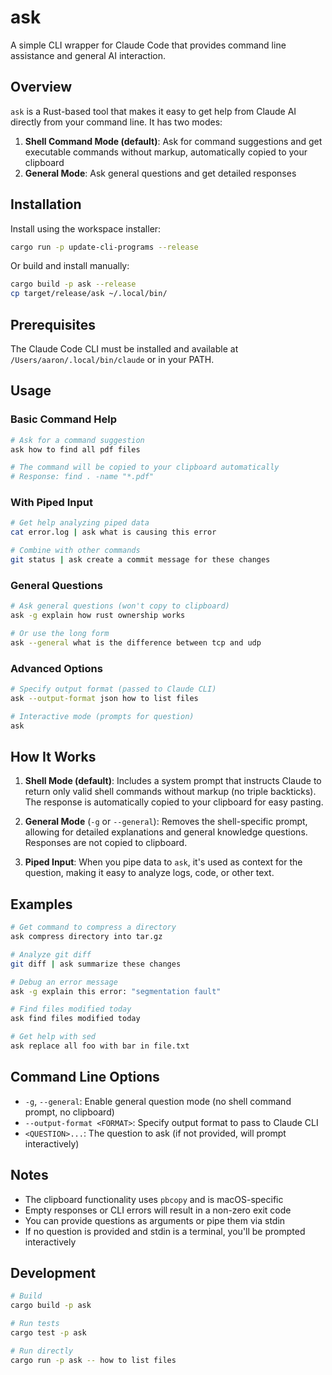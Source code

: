# ask

A simple CLI wrapper for Claude Code that provides command line assistance and general AI interaction.

## Overview

`ask` is a Rust-based tool that makes it easy to get help from Claude AI directly from your command line. It has two modes:

1. **Shell Command Mode (default)**: Ask for command suggestions and get executable commands without markup, automatically copied to your clipboard
2. **General Mode**: Ask general questions and get detailed responses

## Installation

Install using the workspace installer:

```bash
cargo run -p update-cli-programs --release
```

Or build and install manually:

```bash
cargo build -p ask --release
cp target/release/ask ~/.local/bin/
```

## Prerequisites

The Claude Code CLI must be installed and available at `/Users/aaron/.local/bin/claude` or in your PATH.

## Usage

### Basic Command Help

```bash
# Ask for a command suggestion
ask how to find all pdf files

# The command will be copied to your clipboard automatically
# Response: find . -name "*.pdf"
```

### With Piped Input

```bash
# Get help analyzing piped data
cat error.log | ask what is causing this error

# Combine with other commands
git status | ask create a commit message for these changes
```

### General Questions

```bash
# Ask general questions (won't copy to clipboard)
ask -g explain how rust ownership works

# Or use the long form
ask --general what is the difference between tcp and udp
```

### Advanced Options

```bash
# Specify output format (passed to Claude CLI)
ask --output-format json how to list files

# Interactive mode (prompts for question)
ask
```

## How It Works

1. **Shell Mode (default)**: Includes a system prompt that instructs Claude to return only valid shell commands without markup (no triple backticks). The response is automatically copied to your clipboard for easy pasting.

2. **General Mode** (`-g` or `--general`): Removes the shell-specific prompt, allowing for detailed explanations and general knowledge questions. Responses are not copied to clipboard.

3. **Piped Input**: When you pipe data to `ask`, it's used as context for the question, making it easy to analyze logs, code, or other text.

## Examples

```bash
# Get command to compress a directory
ask compress directory into tar.gz

# Analyze git diff
git diff | ask summarize these changes

# Debug an error message
ask -g explain this error: "segmentation fault"

# Find files modified today
ask find files modified today

# Get help with sed
ask replace all foo with bar in file.txt
```

## Command Line Options

- `-g`, `--general`: Enable general question mode (no shell command prompt, no clipboard)
- `--output-format <FORMAT>`: Specify output format to pass to Claude CLI
- `<QUESTION>...`: The question to ask (if not provided, will prompt interactively)

## Notes

- The clipboard functionality uses `pbcopy` and is macOS-specific
- Empty responses or CLI errors will result in a non-zero exit code
- You can provide questions as arguments or pipe them via stdin
- If no question is provided and stdin is a terminal, you'll be prompted interactively

## Development

```bash
# Build
cargo build -p ask

# Run tests
cargo test -p ask

# Run directly
cargo run -p ask -- how to list files
```
